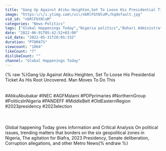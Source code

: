 ```yaml
---
title: "Gang Up Against Atiku Heighten,Set To Loose His Presidential Ticket As His Root Uncovered. Man Moves"
image: "https:\/\/i.ytimg.com\/vi\/nbRlFbtNluM\/hqdefault.jpg"
vid_id: "nbRlFbtNluM"
categories: "News-Politics"
tags: ["Global Happenings Today","Nigeria politics","Buhari Administration"]
date: "2022-06-01T05:42:52+03:00"
vid_date: "2022-05-31T20:05:33Z"
duration: "PT8M47S"
viewcount: "1064"
likeCount: "7"
dislikeCount: ""
channel: "Global Happenings Today"
---
```

{% raw %}Gang Up Against Atiku Heighten, Set To Loose His Presidential Ticket As His Root Uncovered. Man Moves To Do This<br /><br /><br />#AtikuAbubakar  #INEC #AGFMalami  #PDPprimaries  #NorthernGroup #PoliticsInNigeria #PANDEFF #MiddleBelt #OldEasternRegion  #2023presidency  #2023election<br /><br /><br /><br />Global happening Today gives information and Critical Analysis On political issues, trending matters that borders on the six geopolitical zones in Nigeria, The agitation for Biafra, 2023 Presidency, Senate deliberation, Corruption allegations,  and other Metro News{% endraw %}
